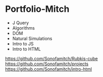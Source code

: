 # Portfolio-Mitch
- J Query
- Algorithms
- DOM
- Natural Simulations
- Intro to JS
- Intro to HTML


https://github.com/Sonofamitch/Rubkis-cube
https://github.com/Sonofamitch/projects
https://github.com/Sonofamitch/intro-html
